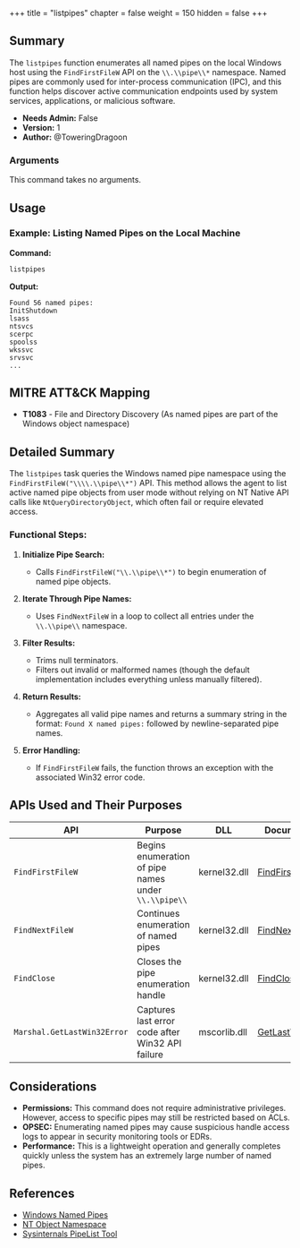 +++
title = "listpipes"
chapter = false
weight = 150
hidden = false
+++

## Summary
The `listpipes` function enumerates all named pipes on the local Windows host using the `FindFirstFileW` API on the `\\.\\pipe\\*` namespace. Named pipes are commonly used for inter-process communication (IPC), and this function helps discover active communication endpoints used by system services, applications, or malicious software.

- **Needs Admin:** False
- **Version:** 1
- **Author:** @ToweringDragoon

### Arguments
This command takes no arguments.

## Usage
### Example: Listing Named Pipes on the Local Machine
**Command:**
```c
listpipes
```

**Output:**
```plaintext
Found 56 named pipes:
InitShutdown
lsass
ntsvcs
scerpc
spoolss
wkssvc
srvsvc
...
```

## MITRE ATT&CK Mapping
- **T1083** - File and Directory Discovery (As named pipes are part of the Windows object namespace)

## Detailed Summary
The `listpipes` task queries the Windows named pipe namespace using the `FindFirstFileW("\\\\.\\pipe\\*")` API. This method allows the agent to list active named pipe objects from user mode without relying on NT Native API calls like `NtQueryDirectoryObject`, which often fail or require elevated access.

### Functional Steps:

1. **Initialize Pipe Search:**
   - Calls `FindFirstFileW("\\.\\pipe\\*")` to begin enumeration of named pipe objects.

2. **Iterate Through Pipe Names:**
   - Uses `FindNextFileW` in a loop to collect all entries under the `\\.\\pipe\\` namespace.

3. **Filter Results:**
   - Trims null terminators.
   - Filters out invalid or malformed names (though the default implementation includes everything unless manually filtered).

4. **Return Results:**
   - Aggregates all valid pipe names and returns a summary string in the format: `Found X named pipes:` followed by newline-separated pipe names.

5. **Error Handling:**
   - If `FindFirstFileW` fails, the function throws an exception with the associated Win32 error code.

## APIs Used and Their Purposes
| API | Purpose | DLL | Documentation |
|------|---------|-----|--------------|
| `FindFirstFileW` | Begins enumeration of pipe names under `\\.\\pipe\\` | kernel32.dll | [FindFirstFileW](https://learn.microsoft.com/en-us/windows/win32/api/fileapi/nf-fileapi-findfirstfilew) |
| `FindNextFileW` | Continues enumeration of named pipes | kernel32.dll | [FindNextFileW](https://learn.microsoft.com/en-us/windows/win32/api/fileapi/nf-fileapi-findnextfilew) |
| `FindClose` | Closes the pipe enumeration handle | kernel32.dll | [FindClose](https://learn.microsoft.com/en-us/windows/win32/api/fileapi/nf-fileapi-findclose) |
| `Marshal.GetLastWin32Error` | Captures last error code after Win32 API failure | mscorlib.dll | [GetLastWin32Error](https://learn.microsoft.com/en-us/dotnet/api/system.runtime.interopservices.marshal.getlastwin32error) |

## Considerations
- **Permissions:** This command does not require administrative privileges. However, access to specific pipes may still be restricted based on ACLs.
- **OPSEC:** Enumerating named pipes may cause suspicious handle access logs to appear in security monitoring tools or EDRs.
- **Performance:** This is a lightweight operation and generally completes quickly unless the system has an extremely large number of named pipes.

## References
- [Windows Named Pipes](https://learn.microsoft.com/en-us/windows/win32/ipc/named-pipes)
- [NT Object Namespace](https://learn.microsoft.com/en-us/windows/win32/sysinfo/object-namespaces)
- [Sysinternals PipeList Tool](https://learn.microsoft.com/en-us/sysinternals/downloads/pipelist)